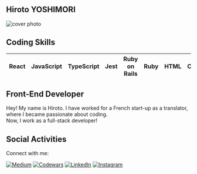 ## Hiroto YOSHIMORI

![cover photo](https://i.imgur.com/Ui4VNMx.jpg)

## Coding Skills

| React | JavaScript | TypeScript | Jest | Ruby on Rails | Ruby | HTML | CSS |
|-------|------------|------------|------|---------------|------|------|-----|


## Front-End Developer

Hey! My name is Hiroto. I have worked for a French start-up as a translator, where I became passionate about coding.<br> 
Now, I work as a full-stack developer!

<!-- ## Updates

> 📎 **Updated on: _May 25, 2023_**
>
> Moved to **Tokyo!**
>
> ---

> 📎 **Updated on: _April 22, 2023_**
>
> Started learning **Django**.
>
> ---

> 📎 **Updated on: _March 14, 2023_**
>
> Recently started to play on **_LeetCode_**. It is challenging but a great way to have deeper understandings of solid algorithm.

> ---

> 📎 **Updated on: _January 7, 2023_**
>
> I'm currently learning React and Next.js. I love cycling, hiking, and coding, and it is me in the photo. Let's talk if you have similar hobbies.

> ---

> 📎 **Updated on: _December 17, 2022_**
>
> Successfully completed the 6-month web development course at Le Wagon in Paris. -->


## Social Activities

Connect with me:

<p align="left">
  <a href="https://medium.com/@hyoshimori" target="_blank"><img alt="Medium" src="https://img.shields.io/badge/Medium-%40hyoshimori-lightblue?style=flat&logo=medium&logoColor=white"></a>
  <a href="https://www.codewars.com/users/hyoshimori" target="_blank"><img alt="Codewars" src="https://img.shields.io/badge/Codewars-5kyu-lightblue?style=flat&logo=codewars"></a>
<!--   <a href="https://leetcode.com/hyoshimori/" target="_blank"><img alt="LeetCode" src="https://img.shields.io/badge/LeetCode-hyoshimori-lightblue?style=flat&logo=leetcode&logoColor=white"></a> -->
  <a href="https://www.linkedin.com/in/hiroto-yoshimori/" target="_blank"><img alt="LinkedIn" src="https://img.shields.io/badge/LinkedIn-Hiroto%20Yoshimori-lightblue?style=flat&logo=linkedin"></a>
  <a href="https://www.instagram.com/hiro_y_photo/" target="_blank"><img alt="Instagram" src="https://img.shields.io/badge/Instagram-hiro_y_photo-lightblue?style=flat&logo=instagram&logoColor=white"></a>
</p>

